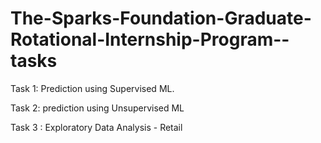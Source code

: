 # The-Sparks-Foundation-Graduate-Rotational-Internship-Program--tasks
Task 1: Prediction using Supervised ML.

Task 2: prediction using Unsupervised ML 

Task 3 : Exploratory Data Analysis - Retail

